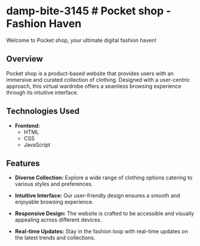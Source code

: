 # damp-bite-3145                                                                                                                                                                                     # Pocket shop - Fashion Haven

Welcome to Pocket shop, your ultimate digital fashion haven!

## Overview

Pocket shop is a product-based website that provides users with an immersive and curated collection of clothing. Designed with a user-centric approach, this virtual wardrobe offers a seamless browsing experience through its intuitive interface.

## Technologies Used

- **Frontend:**
  - HTML
  - CSS
  - JavaScript

## Features

- **Diverse Collection:** Explore a wide range of clothing options catering to various styles and preferences.

- **Intuitive Interface:** Our user-friendly design ensures a smooth and enjoyable browsing experience.

- **Responsive Design:** The website is crafted to be accessible and visually appealing across different devices.

- **Real-time Updates:** Stay in the fashion loop with real-time updates on the latest trends and collections.

